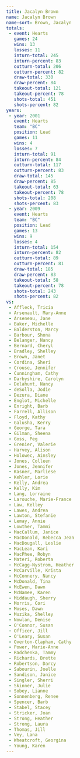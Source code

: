 ```yaml
---
title: Jacalyn Brown
name: Jacalyn Brown
name-sort: Brown, Jacalyn
totals:
 - event: Hearts
   games: 24
   wins: 13
   losses: 11
   inturn-total: 245
   inturn-percent: 83
   outturn-total: 206
   outturn-percent: 82
   draw-total: 330
   draw-percent: 84
   takeout-total: 121
   takeout-percent: 78
   shots-total: 451
   shots-percent: 82
years:
 - year: 2001
   event: Hearts
   team: "BC"
   position: Lead
   games: 11
   wins: 4
   losses: 7
   inturn-total: 91
   inturn-percent: 84
   outturn-total: 117
   outturn-percent: 83
   draw-total: 145
   draw-percent: 85
   takeout-total: 63
   takeout-percent: 78
   shots-total: 208
   shots-percent: 83
 - year: 2009
   event: Hearts
   team: "BC"
   position: Lead
   games: 13
   wins: 9
   losses: 4
   inturn-total: 154
   inturn-percent: 82
   outturn-total: 89
   outturn-percent: 81
   draw-total: 185
   draw-percent: 83
   takeout-total: 58
   takeout-percent: 78
   shots-total: 243
   shots-percent: 82
vs:
 - Affleck, Tricia
 - Arsenault, Mary-Anne
 - Arseneau, Jane
 - Baker, Michelle
 - Balderston, Marcy
 - Barbour, Shona
 - Belanger, Nancy
 - Bernard, Cheryl
 - Bradley, Shelley
 - Brown, Janet
 - Cordina, Sheri
 - Crouse, Jennifer
 - Cunningham, Cathy
 - Darbyshire, Carolyn
 - Delahunt, Nancy
 - deSolla, Jodie
 - Dezura, Diane
 - Englot, Michelle
 - Enright, Barb
 - Farrell, Allison
 - Floyd, Kathy
 - Galusha, Kerry
 - George, Tara
 - Gilman, Sheena
 - Goss, Peg
 - Grenier, Valerie
 - Harvey, Alison
 - Holowec, Ainsley
 - Jones, Colleen
 - Jones, Jennifer
 - Kasner, Marliese
 - Kehler, Lorie
 - Kelly, Andrea
 - Kelly, Kim
 - Lang, Lorraine
 - Larouche, Marie-France
 - Law, Kelley
 - Lawes, Andrea
 - Lawton, Stefanie
 - Lemay, Annie
 - Lowther, Tammi
 - MacCallum, Janice
 - MacDonald, Rebecca Jean
 - MacDougall, Leslie
 - MacLean, Kari
 - MacPhee, Robyn
 - Materi, Roberta
 - McCagg-Nystrom, Heather
 - McCarville, Krista
 - McConnery, Nancy
 - McDonald, Tina
 - McEwen, Dawn
 - McNamee, Karen
 - Middaugh, Sherry
 - Morris, Cori
 - Moses, Dawn
 - Muzika, Shelley
 - Nowlan, Denise
 - O'Connor, Susan
 - Officer, Jill
 - O'Leary, Susan
 - Overton-Clapham, Cathy
 - Power, Marie-Anne
 - Radchenka, Tammy
 - Richards, Brette
 - Robertson, Darcy
 - Sabourin, Joelle
 - Sandison, Janice
 - Singler, Sherri
 - Skinner, Julie
 - Sobey, Lianne
 - Sonnenberg, Renee
 - Spencer, Barb
 - Stabel, Stacey
 - Stricker, Joan
 - Strong, Heather
 - Strong, Laura
 - Thomas, Jill
 - Vey, Lana
 - Wheatcroft, Georgina
 - Young, Karen
---
```

